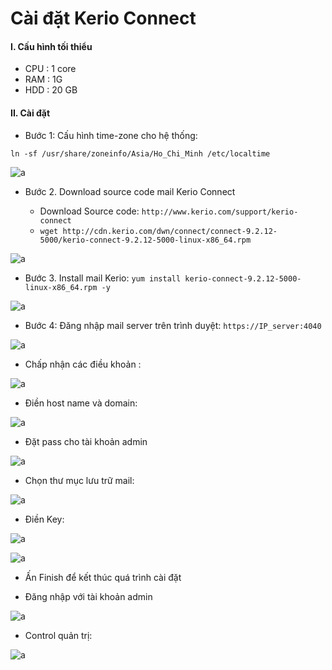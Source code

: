 # Cài đặt Kerio Connect

#### I. Cấu hình tối thiểu

- CPU : 1 core
- RAM : 1G
- HDD : 20 GB

#### II. Cài đặt

- Bước 1: Cấu hình time-zone cho hệ thống:

`ln -sf /usr/share/zoneinfo/Asia/Ho_Chi_Minh /etc/localtime`

![a](https://f5-zpcloud.zdn.vn/1109721060478319732/0e99233b529d9fc3c68c.jpg)

- Bước 2. Download source code mail Kerio Connect

  - Download Source code: `http://www.kerio.com/support/kerio-connect`
  - `wget http://cdn.kerio.com/dwn/connect/connect-9.2.12-5000/kerio-connect-9.2.12-5000-linux-x86_64.rpm`

![a](https://f4-zpcloud.zdn.vn/797593798543526990/9a2dce4aacec61b238fd.jpg)

- Bước 3. Install mail Kerio: `yum install kerio-connect-9.2.12-5000-linux-x86_64.rpm -y`

![a](https://f5-zpcloud.zdn.vn/1979292814556395809/3887cdbf55199847c108.jpg)

- Bước 4: Đăng nhập mail server trên trình duyệt: `https://IP_server:4040`

![a](https://f6-zpcloud.zdn.vn/4240651883318493980/40da8c981d3ed060892f.jpg)

- Chấp nhận các điều khoản :

![a](https://f6-zpcloud.zdn.vn/8753653705644779222/672661c2f0643d3a6475.jpg)

- Điền host name và domain:

![a](https://f6-zpcloud.zdn.vn/8462956674637801357/d93b92a8060ecb50921f.jpg)

- Đặt pass cho tài khoản admin

![a](https://f6-zpcloud.zdn.vn/4864960899101022429/254f28ffbd5970072948.jpg)

- Chọn thư mục lưu trữ mail:

![a](https://f6-zpcloud.zdn.vn/2424590197264018869/89f1a54e2de8e0b6b9f9.jpg)

- Điền Key:

![a](https://f5-zpcloud.zdn.vn/1819545060971376909/3c6afa7070d6bd88e4c7.jpg)

![a](https://f5-zpcloud.zdn.vn/7358403555446750144/6f193d95bc33716d2822.jpg)

- Ấn Finish để kết thúc quá trình cài đặt

- Đăng nhập với tài khoản admin

![a](https://f6-zpcloud.zdn.vn/7514728190358422933/7b5ae4935a35976bce24.jpg)

- Control quản trị:

![a](https://f6-zpcloud.zdn.vn/2149184199002585961/163f4056fff032ae6be1.jpg)


